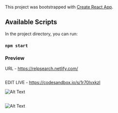 This project was bootstrapped with [Create React App](https://github.com/facebook/create-react-app).

## Available Scripts

In the project directory, you can run:

### `npm start`


### Preview
URL - https://relpsearch.netlify.com/

##

EDIT LIVE - https://codesandbox.io/s/1r70lvxkzl


![Alt Text](https://github.com/appbaseio-apps/yelpSearch-App/blob/master/Assets/Features.gif)

##


![Alt Text](https://github.com/appbaseio-apps/yelpSearch-App/blob/master/Assets/Responsive.gif)
